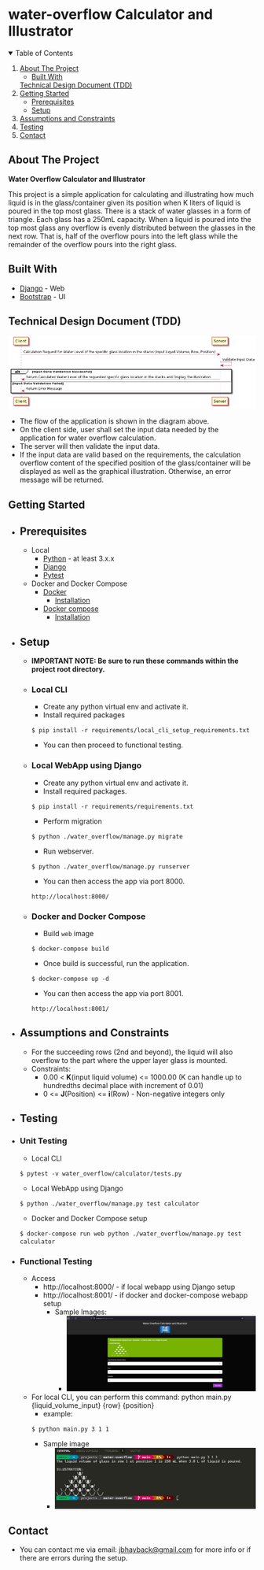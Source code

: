 # water-overflow Calculator and Illustrator

<!-- TABLE OF CONTENTS -->
<details open="open">
  <summary>Table of Contents</summary>
  <ol>
    <li>
      <a href="#about-the-project">About The Project</a>
      <ul>
        <li><a href="#built-with">Built With</a></li>
      </ul>
      <a href="#technical-design-document">Technical Design Document (TDD)</a>
    </li>
    <li>
      <a href="#getting-started">Getting Started</a>
      <ul>
        <li><a href="#prerequisites">Prerequisites</a></li>
        <li><a href="#setup">Setup</a></li>
      </ul>
    </li>
    <li><a href="#assumptions-and-constraints">Assumptions and Constraints</a></li>
    <li><a href="#testing">Testing</a></li>
    <li><a href="#contact">Contact</a></li>
  </ol>
</details>


## __About The Project__

**Water Overflow Calculator and Illustrator**

This project is a simple application for calculating and illustrating how much liquid is in the glass/container given its position when K liters of liquid is poured in the top most glass. There is a stack of water glasses in a form of triangle. Each glass has a 250mL capacity. When a liquid is poured into the top most glass any overflow is evenly distributed between the glasses in the next row. That is, half of the overflow pours into the left glass while the remainder of the overflow pours into the right glass.

## Built With
* [Django](https://www.djangoproject.com/) - Web
* [Bootstrap](https://getbootstrap.com/) - UI


## __Technical Design Document (TDD)__
 ![tdd-diagram](https://github.com/jbhayback/water-overflow/blob/main/water_overflow/calculator/static/images/TDD_WO.png)
 - The flow of the application is shown in the diagram above.
 - On the client side, user shall set the input data needed by the application for water overflow calculation.
 - The server will then validate the input data.
 - If the input data are valid based on the requirements, the calculation overflow content of the specified position of the glass/container will be displayed as well as the graphical illustration. Otherwise, an error message will be returned.


## __Getting Started__
- ## Prerequisites
  - Local
    * [Python](https://www.python.org/download/releases/3.0/) - at least 3.x.x
    * [Django](https://www.djangoproject.com/)
    * [Pytest](https://pypi.org/project/pytest/)
  - Docker and Docker Compose
    * [Docker](https://www.docker.com/)
      * [Installation](https://docs.docker.com/engine/install/)
    * [Docker compose](https://docs.docker.com/compose/)
      * [Installation](https://docs.docker.com/compose/install/)

- ## Setup
    - __IMPORTANT NOTE: Be sure to run these commands within the project root directory.__
    - ### __Local CLI__
        - Create any python virtual env and activate it.
        - Install required packages
        ```
        $ pip install -r requirements/local_cli_setup_requirements.txt
        ```
        - You can then proceed to functional testing.
        
    - ### __Local WebApp using Django__
        - Create any python virtual env and activate it.
        - Install required packages.
        ```
        $ pip install -r requirements/requirements.txt
        ```
        - Perform migration
        ```
        $ python ./water_overflow/manage.py migrate
        ```
        - Run webserver.
        ```
        $ python ./water_overflow/manage.py runserver
        ```
        - You can then access the app via port 8000.
        ```
        http://localhost:8000/
        ```
    - ### __Docker and Docker Compose__
        - Build `web` image
        ```
        $ docker-compose build
        ```
        - Once build is successful, run the application.
        ```
        $ docker-compose up -d
        ```
        - You can then access the app via port 8001.
        ```
        http://localhost:8001/
        ```

- ## Assumptions and Constraints
  - For the succeeding rows (2nd and beyond), the liquid will also overflow to the part where the upper layer glass is mounted.
  - Constraints:
    - 0.00 < __K__(input liquid volume) <= 1000.00 (K can handle up to hundredths decimal place with increment of 0.01)
    - 0 <= __J__(Position) <= __i__(Row) - Non-negative integers only


- ## Testing
 - ### Unit Testing
    - Local CLI
    ```
    $ pytest -v water_overflow/calculator/tests.py
    ```
    - Local WebApp using Django
    ```
    $ python ./water_overflow/manage.py test calculator
    ```
    - Docker and Docker Compose setup
    ```
    $ docker-compose run web python ./water_overflow/manage.py test calculator
    ```

- ### Functional Testing
    - Access
        * http://localhost:8000/ - if local webapp using Django setup
        * http://localhost:8001/ - if docker and docker-compose webapp setup
            - Sample Images:
                - ![django-sample](https://github.com/jbhayback/water-overflow/blob/main/water_overflow/calculator/static/images/functional_test_using_django.jpg)
    - For local CLI, you can perform this command: python main.py {liquid_volume_input} {row} {position}
        - example:
        ```
        $ python main.py 3 1 1
        ```
        - Sample image
            - ![cli-sample](https://github.com/jbhayback/water-overflow/blob/main/water_overflow/calculator/static/images/functional_test_using_cli.jpg)

 ## Contact
- You can contact me via email: jbhayback@gmail.com for more info or if there are errors during the setup.
